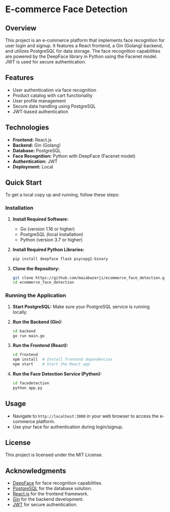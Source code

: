 # E-commerce Face Detection

## Overview

This project is an e-commerce platform that implements face recognition for user login and signup. It features a React frontend, a Gin (Golang) backend, and utilizes PostgreSQL for data storage. The face recognition capabilities are powered by the DeepFace library in Python using the Facenet model. JWT is used for secure authentication.

## Features

- User authentication via face recognition
- Product catalog with cart functionality
- User profile management
- Secure data handling using PostgreSQL
- JWT-based authentication

## Technologies

- **Frontend:** React.js
- **Backend:** Gin (Golang)
- **Database:** PostgreSQL
- **Face Recognition:** Python with DeepFace (Facenet model)
- **Authentication:** JWT
- **Deployment:** Local

## Quick Start

To get a local copy up and running, follow these steps:

### Installation

1. **Install Required Software:**
   - Go (version 1.16 or higher)
   - PostgreSQL (local installation)
   - Python (version 3.7 or higher)

2. **Install Required Python Libraries:**

   ```bash
   pip install deepface flask psycopg2-binary
   ```

3. **Clone the Repository:**

   ```bash
   git clone https://github.com/maiabazerji/ecommerce_face_detection.git
   cd ecommerce_face_detection
   ```

### Running the Application

1. **Start PostgreSQL:**
   Make sure your PostgreSQL service is running locally.

2. **Run the Backend (Gin):**

   ```bash
   cd backend
   go run main.go
   ```

3. **Run the Frontend (React):**

   ```bash
   cd frontend
   npm install  # Install frontend dependencies
   npm start    # Start the React app
   ```

4. **Run the Face Detection Service (Python):**

   ```bash
   cd facedetection
   python app.py
   ```

## Usage

- Navigate to `http://localhost:3000` in your web browser to access the e-commerce platform.
- Use your face for authentication during login/signup.

## License

This project is licensed under the MIT License.

## Acknowledgments

- [DeepFace](https://github.com/serengil/deepface) for face recognition capabilities.
- [PostgreSQL](https://www.postgresql.org/) for the database solution.
- [React.js](https://reactjs.org/) for the frontend framework.
- [Gin](https://gin-gonic.com/) for the backend development.
- [JWT](https://jwt.io/) for secure authentication.
